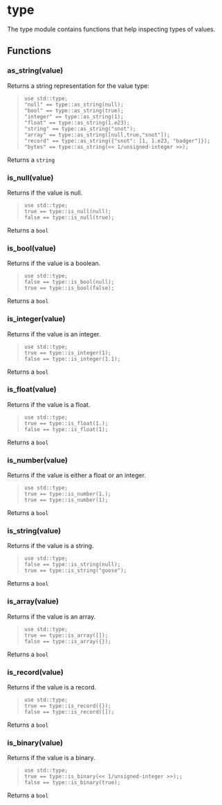 
# type

The type module contains functions that help inspecting types of values.
## Functions
### as_string(value)

Returns a string representation for the value type:

> ```tremor
> use std::type;
> "null" == type::as_string(null);
> "bool" == type::as_string(true);
> "integer" == type::as_string(1);
> "float" == type::as_string(1.e23);
> "string" == type::as_string("snot");
> "array" == type::as_string([null,true,"snot"]);
> "record" == type::as_string({"snot": [1, 1.e23, "badger"]});
> "bytes" == type::as_string(<< 1/unsigned-integer >>);
> ```

Returns a `string`

### is_null(value)

Returns if the value is null.

> ```tremor
> use std::type;
> true == type::is_null(null);
> false == type::is_null(true);
> ```

Returns a `bool`

### is_bool(value)

Returns if the value is a boolean.

> ```tremor
> use std::type;
> false == type::is_bool(null);
> true == type::is_bool(false);
> ```

Returns a `bool`

### is_integer(value)

Returns if the value is an integer.

> ```tremor
> use std::type;
> true == type::is_integer(1);
> false == type::is_integer(1.1);
> ```

Returns a `bool`

### is_float(value)

Returns if the value is a float.

> ```tremor
> use std::type;
> true == type::is_float(1.);
> false == type::is_float(1);
> ```

Returns a `bool`

### is_number(value)

Returns if the value is either a float or an integer.

> ```tremor
> use std::type;
> true == type::is_number(1.);
> true == type::is_number(1);
> ```

Returns a `bool`

### is_string(value)

Returns if the value is a string.

> ```tremor
> use std::type;
> false == type::is_string(null);
> true == type::is_string("goose");
> ```

Returns a `bool`

### is_array(value)

Returns if the value is an array.

> ```tremor
> use std::type;
> true == type::is_array([]);
> false == type::is_array({});
> ```

Returns a `bool`

### is_record(value)

Returns if the value is a record.

> ```tremor
> use std::type;
> true == type::is_record({});
> false == type::is_record([]);
> ```

Returns a `bool`

### is_binary(value)

Returns if the value is a binary.

> ```tremor
> use std::type;
> true == type::is_binary(<< 1/unsigned-integer >>);;
> false == type::is_binary(true);
> ```

Returns a `bool`
